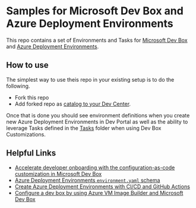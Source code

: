 # Samples for Microsoft Dev Box and Azure Deployment Environments

This repo contains a set of Environments and Tasks for [Microsoft Dev Box](https://learn.microsoft.com/en-us/azure/dev-box/) and [Azure Deployment Environments](https://learn.microsoft.com/en-us/azure/deployment-environments/). 

## How to use

The simplest way to use theis repo in your existing setup is to do the following.
- Fork this repo
- Add forked repo as [catalog to your Dev Center](https://learn.microsoft.com/en-us/azure/deployment-environments/how-to-configure-catalog). 


Once that is done you should see environment definitions when you create new Azure Deployment Environments in Dev Portal as well as the ability to leverage Tasks defined in the [Tasks](/Tasks/) folder when using Dev Box Customizations. 

## Helpful Links

- [Accelerate developer onboarding with the configuration-as-code customization in Microsoft Dev Box](https://techcommunity.microsoft.com/t5/microsoft-developer-community/accelerate-developer-onboarding-with-the-configuration-as-code/ba-p/4062416)
- [Azure Deployment Environments `environment.yaml` schema](https://learn.microsoft.com/en-us/azure/deployment-environments/concept-environment-yaml#parameters-in-environmentyaml)
- [Create Azure Deployment Environments with CI/CD and GitHub Actions](https://learn.microsoft.com/en-us/azure/deployment-environments/tutorial-deploy-environments-in-cicd-github)
- [Configure a dev box by using Azure VM Image Builder and Microsoft Dev Box](https://learn.microsoft.com/en-us/azure/dev-box/how-to-customize-devbox-azure-image-builder)


